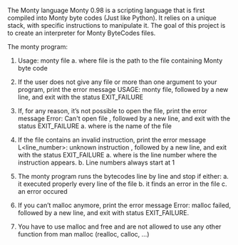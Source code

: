 The Monty language
Monty 0.98 is a scripting language that is first compiled into Monty byte codes (Just like Python). It relies on a unique stack, with specific instructions to manipulate it. The goal of this project is to create an interpreter for Monty ByteCodes files.

The monty program:
1. Usage: monty file
	a. where file is the path to the file containing Monty byte code

2. If the user does not give any file or more than one argument to your program, print the error message USAGE: monty file, followed by a new line, and exit with the status EXIT_FAILURE

3. If, for any reason, it’s not possible to open the file, print the error message Error: Can't open file <file>, followed by a new line, and exit with the status EXIT_FAILURE
	a. where <file> is the name of the file

4. If the file contains an invalid instruction, print the error message L<line_number>: unknown instruction <opcode>, followed by a new line, and exit with the status EXIT_FAILURE
	a. where is the line number where the instruction appears.
	b. Line numbers always start at 1

5. The monty program runs the bytecodes line by line and stop if either:
	a. it executed properly every line of the file
	b. it finds an error in the file
	c. an error occured

6. If you can’t malloc anymore, print the error message Error: malloc failed, followed by a new line, and exit with status EXIT_FAILURE.

7. You have to use malloc and free and are not allowed to use any other function from man malloc (realloc, calloc, …)
